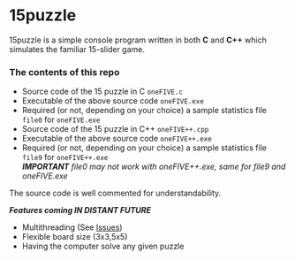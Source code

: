 # 15puzzle
15puzzle is a simple console program written in both **C** and **C++** which simulates the familiar 15-slider game.

### The contents of this repo
- Source code of the 15 puzzle in C `oneFIVE.c`
- Executable of the above source code `oneFIVE.exe`
- Required (or not, depending on your choice) a sample statistics file `file0` for `oneFIVE.exe`
- Source code of the 15 puzzle in C++ `oneFIVE++.cpp`
- Executable of the above source code `oneFIVE++.exe`
- Required (or not, depending on your choice) a sample statistics file `file9`  for `oneFIVE++.exe` <br>
_**IMPORTANT** file0 may not work with oneFIVE++.exe, same for file9 and oneFIVE.exe_

The source code is well commented for understandability.

*****Features coming IN DISTANT FUTURE*****
* Multithreading (See [Issues](https://github.com/RoyARG02/15puzzle/wiki/Excessive-Flashing))
* Flexible board size (3x3,5x5)
* Having the computer solve any given puzzle
